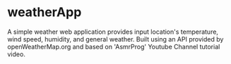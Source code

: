 # weatherApp
A simple weather web application provides input location's temperature, wind speed, humidity, and general weather. Built using an API provided by openWeatherMap.org and based on 'AsmrProg' Youtube Channel tutorial video.
